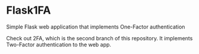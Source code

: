 # Flask1FA
Simple Flask web application that implements One-Factor authentication

Check out 2FA, which is the second branch of this repository. It implements Two-Factor authentication to the web app.
